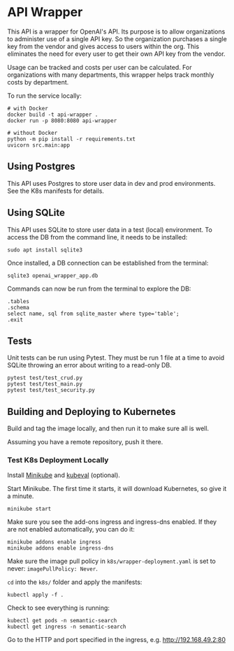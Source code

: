 # API Wrapper

This API is a wrapper for OpenAI's API.  Its purpose is to allow organizations to administer use of a 
single API key.  So the organization purchases a single key from the vendor and gives access to users within the 
org.  This eliminates the need for every user to get their own API key from the vendor.  

Usage can be tracked and costs per user can be calculated.  For organizations with many departments, this wrapper 
helps track monthly costs by department. 

To run the service locally:
```commandline
# with Docker
docker build -t api-wrapper .
docker run -p 8080:8080 api-wrapper

# without Docker
python -m pip install -r requirements.txt
uvicorn src.main:app
```

## Using Postgres

This API uses Postgres to store user data in dev and prod environments.  See the K8s manifests for details.

## Using SQLite

This API uses SQLite to store user data in a test (local) environment.  To access the DB from the command line, it needs to be installed:

```commandline
sudo apt install sqlite3
```

Once installed, a DB connection can be established from the terminal:

```commandline
sqlite3 openai_wrapper_app.db
```

Commands can now be run from the terminal to explore the DB:

```commandline
.tables
.schema
select name, sql from sqlite_master where type='table';
.exit
```

## Tests

Unit tests can be run using Pytest.  They must be run 1 file at a time to avoid SQLite throwing an error about writing 
to a read-only DB.

```commandline
pytest test/test_crud.py
pytest test/test_main.py
pytest test/test_security.py
```

## Building and Deploying to Kubernetes

Build and tag the image locally, and then run it to make sure all is well.

Assuming you have a remote repository, push it there.

### Test K8s Deployment Locally

Install [Minikube](https://minikube.sigs.k8s.io/docs/start/) and [kubeval](https://kubeval.instrumenta.dev/installation/) (optional).

Start Minikube. The first time it starts, it will download Kubernetes, so give it a minute.

```
minikube start
```

Make sure you see the add-ons ingress and ingress-dns enabled. If they are not enabled automatically, you can do it:

```
minikube addons enable ingress
minikube addons enable ingress-dns
```

Make sure the image pull policy in `k8s/wrapper-deployment.yaml` is set to never: `imagePullPolicy: Never`. 

`cd` into the `k8s/` folder and apply the manifests:

```
kubectl apply -f .
```

Check to see everything is running:

```
kubectl get pods -n semantic-search
kubectl get ingress -n semantic-search
```

Go to the HTTP and port specified in the ingress, e.g. http://192.168.49.2:80

